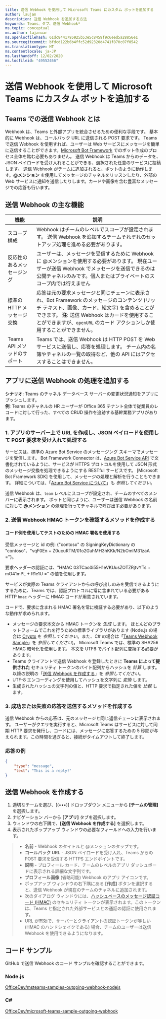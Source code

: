 ```yaml
---
title: 送信 Webhook を使用して Microsoft Teams にカスタム ボットを追加する
author: laujan
description: 送信 Webhook を追加する方法
keywords: Teams、タブ、送信 Webhook*
ms.topic: conceptual
ms.author: lajanuar
ms.openlocfilehash: 61dc8441795925b53e5c8459f9c6eed5a28856e1
ms.sourcegitcommit: bfdcd122b6b4ffc52d92320d4741f870c07f0542
ms.translationtype: HT
ms.contentlocale: ja-JP
ms.lasthandoff: 12/02/2020
ms.locfileid: "49552466"
---
```

# <a name="add-custom-bots-to-microsoft-teams-with-outgoing-webhooks"></a>送信 Webhook を使用して Microsoft Teams にカスタム ボットを追加する

## <a name="what-are-outgoing-webhooks-in-teams"></a>Teams での送信 Webhook とは

Webhook は、Teams と外部アプリを統合させるための便利な手段です。 基本的に Webhook は、コールバック URL に送信される POST 要求です。 Teams で送信 Webhook を使用すれば、ユーザーは Web サービスにメッセージを簡単に送信することができます。[Microsoft Bot Framework](https://dev.botframework.com/) でのボット作成のプロセス全体を踏む必要もありません。 送信 Webhook は Teams からのデータを、JSON ペイロードを受け入れることができる、選択された任意のサービスに投稿します。 送信 Webhook がチームに追加されると、ボットのように動作します。**\@メンション** を使用してメッセージのチャネルをリッスンしたり、外部の Web サービスに通知を送信したりします。カードや画像を含む豊富なメッセージでの応答も行います。

## <a name="outgoing-webhook-key-features"></a>送信 Webhook の主な機能

| 機能 | 説明 |
| ------- | ----------- |
| スコープ構成| Webhook はチームのレベルでスコープが設定されます。 送信 Webhook を追加するチームそれぞれのセットアップ処理を進める必要があります。 |
| 反応性のあるメッセージング| ユーザーは、メッセージを受信するために Webhook に @メンションを使用する必要があります。 現在ユーザーが送信 Webhook でメッセージを送信できるのは公開チャネルのみです。個人またはプライベートのスコープ内では行えません |
|標準の HTTP メッセージ交換|応答は元の要求メッセージと同じチェーンに表示され、Bot Framework のメッセージのコンテンツ (リッチ テキスト、画像、カード、絵文字) を含めることができます。 **注**: 送信 Webhook はカードを使用することができますが、`openURL` のカード アクションしか使用することができません。|
| Teams API メソッドのサポート|Teams では、送信 Webhook は HTTP POST を Web サービスに送信し、応答を処理します。 チーム内の名簿やチャネルの一覧の取得など、他の API にはアクセスすることはできません。|

## <a name="adding-outgoing-webhook-processing-to-your-app"></a>アプリに送信 Webhook の処理を追加する

**シナリオ**: Teams のチャネル データベース サーバーの変更状況通知をアプリにプッシュします。  
**例**: Teams のチャネルの HR ユーザーが Office 365 テナント全体で従業員のレコードに対して行った、すべての CRUD 操作を追跡する基幹業務アプリがあります。

### <a name="1-create-a-url-on-your-apps-server-to-accept-and-process-a-post-request-with-a-json-payload"></a>1. アプリのサーバー上で URL を作成し、JSON ペイロードを使用して POST 要求を受け入れて処理する

サービスは、標準の Azure Bot Service のメッセージング スキーマでメッセージを受信します。 Bot Framework Connector は、[Azure Bot Service API](/bot-framework/rest-api/bot-framework-rest-connector-api-reference) で文書化されているように、サービスが HTTPS プロトコルを使用して JSON 形式のメッセージ交換を処理できるようにする RESTful サービスです。 [Microsoft Bot Framework SDK] を使用して、メッセージの処理と解析を行うこともできます。 詳細については、「[Azure Bot Service について](/azure/bot-service/bot-service-overview-introduction?view=azure-bot-service-4.0)」も *参照してください*。

送信 Webhook は、`team` レベルにスコープが設定され、チームのすべてのメンバーに表示されます。 ボットと同じように、ユーザーは送信 Webhook の名前に対して **\@メンション** の処理を行ってチャネルで呼び出す必要があります。

### <a name="2-create-a-method-to-verify-the-outgoing-webhook-hmac-token"></a>2. 送信 Webhook HMAC トークンを確認するメソッドを作成する

#### <a name="hmac-signature-for-testing-with-code-example"></a>コード例を使用してテストのための HMAC 署名を使用する

受信メッセージと id の例: {"contoso" の SigningKeyDictionary の "contoso"、"vqF0En + Z0ucuRTM/01o2GuhMH3hKKk/N2bOmlM31zaA ="}。

要求ヘッダーの認証には、"HMAC 03TCao0i55H1eVKUusZOTZRjtvYTs + mO41mPL + R1e1U =" の値を使用します。

サービスが実際の Teams クライアントからの呼び出しのみを受信できるようにするために、Teams では、認証プロトコルに常に含まれている必要がある HTTP `hmac` ヘッダーに HMAC コードが用意されています。

コードで、要求に含まれる HMAC 署名を常に検証する必要があり、以下のような動作が求められます。

* メッセージの要求本文から HMAC トークンを *生成* します。 ほとんどのプラットフォームでこれを行うための標準ライブラリがあります (Node.js の場合は [Crypto](https://nodejs.org/api/crypto.html#crypto_crypto) を *参照してください*。また、C\# の場合は「[Teams Webhook Sample](https://github.com/OfficeDev/microsoft-teams-sample-outgoing-webhook/blob/23eb61da5a18634d51c5247944843da9abed01b6/WebhookSampleBot/Models/AuthProvider.cs)」を *参照してください*)。 Microsoft Teams では、標準の SHA256 HMAC 暗号化を使用します。 本文を UTF8 でバイト配列に変換する必要があります。
* Teams クライアントで送信 Webhook を登録したときに **Teams によって提供された** セキュリティ トークンのバイト配列からハッシュを *計算* します。 以降の説明の「[送信 Webhook を作成する](#create-an-outgoing-webhook)」を *参照してください*。
* UTF-8 エンコーディングを使用してハッシュを文字列に *変換* します。
* 生成されたハッシュの文字列の値と、HTTP 要求で指定された値を *比較* します。

### <a name="3-create-a-method-to-send-a-success-or-failure-response"></a>3. 成功または失敗の応答を送信するメソッドを作成する

送信 Webhook からの応答は、元のメッセージと同じ返信チェーンに表示されます。 ユーザーがクエリを実行すると、Microsoft Teams はサービスに対して同期 HTTP 要求を発行し、コードには、メッセージに応答するための 5 秒間が与えられます。この時間を過ぎると、接続がタイムアウトして終了します。

### <a name="example-response"></a>応答の例

```json
{
    "type": "message",
    "text": "This is a reply!"
}
```

## <a name="create-an-outgoing-webhook"></a>送信 Webhook を作成する

1. 適切なチームを選び、[(&#8226;&#8226;&#8226;)] ドロップダウン メニューから **[チームの管理]** を選択します。
1. ナビゲーション バーから **[アプリ]** タブを選択します。
1. ウィンドウの右下隅で、**[送信 Webhook を作成する]** を選択します。
1. 表示されたポップアップ ウィンドウの必要なフィールドへの入力を行います。

>* **名前** - Webhook のタイトルと @メンションのタップです。
>* **コールバック URL** - JSON ペイロードを受け入れ、Teams からの POST 要求を受信する HTTPS エンドポイントです。
>* **説明** - プロフィール カード、チームのレベルのアプリ ダッシュボードに表示される詳細な文字列です。
>* **プロフィール画像** (省略可能) Webhook のアプリ アイコンです。
>* ポップアップ ウィンドウの右下隅にある **[作成]** ボタンを選択すると、送信 Webhook が現在のチームのチャネルに追加されます。
>* 次のダイアログ ウィンドウには、[ハッシュベースのメッセージ認証コード (HMAC)](https://security.stackexchange.com/questions/20129/how-and-when-do-i-use-hmac/20301) のセキュリティ トークンが表示されます。このトークンは、Teams と指定された外部サービスとの通話の認証に使用されます。
>* URL が有効で、サーバーとクライアントの認証トークンが等しい (HMAC のハンドシェイクである) 場合、チームのユーザーは送信 Webhook を使用できるようになります。

## <a name="code-samples"></a>コード サンプル

GitHub で送信 Webhook のコード サンプルを確認することができます。

### <a name="nodejs"></a>Node.js

[OfficeDev/msteams-samples-outgoing-webhook-nodejs](https://github.com/OfficeDev/msteams-samples-outgoing-webhook-nodejs)

### <a name="c"></a>C\#

[OfficeDev/microsoft-teams-sample-outgoing-webhook](https://github.com/OfficeDev/microsoft-teams-sample-outgoing-webhook)
